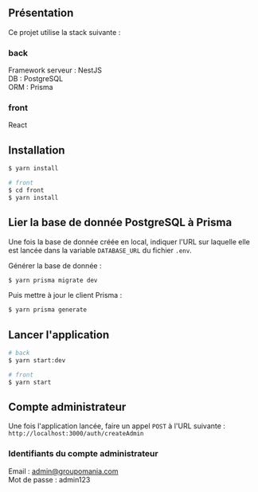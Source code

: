 ## Présentation

Ce projet utilise la stack suivante :

### back

Framework serveur : NestJS\
DB : PostgreSQL\
ORM : Prisma

### front

React

## Installation

```bash
$ yarn install

# front
$ cd front
$ yarn install
```

## Lier la base de donnée PostgreSQL à Prisma

Une fois la base de donnée créée en local, indiquer l'URL sur laquelle elle est lancée dans la variable `DATABASE_URL` du fichier `.env`.

Générer la base de donnée :

```bash
$ yarn prisma migrate dev
```

Puis mettre à jour le client Prisma :

```bash
$ yarn prisma generate
```

## Lancer l'application

```bash
# back
$ yarn start:dev

# front
$ yarn start
```

## Compte administrateur

Une fois l'application lancée, faire un appel `POST` à l'URL suivante :\
`http://localhost:3000/auth/createAdmin`

### Identifiants du compte administrateur

Email : admin@groupomania.com \
Mot de passe : admin123
